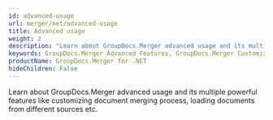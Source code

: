 ```yaml
---
id: advanced-usage
url: merger/net/advanced-usage
title: Advanced usage
weight: 2
description: "Learn about GroupDocs.Merger advanced usage and its multiple powerful features like customizing document merging process, loading documents from different sources etc."
keywords: GroupDocs.Merger Advanced Features, GroupDocs.Merger Customization, GroupDocs.Merger Advanced Features C#
productName: GroupDocs.Merger for .NET
hideChildren: False
---
```

Learn about GroupDocs.Merger advanced usage and its multiple powerful features like customizing document merging process, loading documents from different sources etc.
